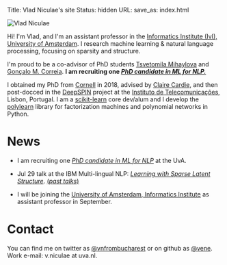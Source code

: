 Title: Vlad Niculae's site
Status: hidden
URL:
save_as: index.html

<img id="vladpic" class="marginnote" src="vlad-niculae.jpg" alt="Vlad Niculae" />

Hi! I'm Vlad, and I'm an assistant professor in the
[Informatics Institute (IvI), University of Amsterdam](https://ivi.uva.nl/).
I research machine learning & natural language processing, focusing on sparsity
and structure.

I'm proud to be a co-advisor of PhD students [Tsvetomila Mihaylova](https://tsvm.github.io/)
and [Gonçalo M. Correia](https://goncalomcorreia.github.io/).
<span style="font-weight: bold">
I am recruiting one [*PhD candidate in ML for NLP.*](/jobs.html)</span>

I obtained my PhD from [Cornell](http://www.cs.cornell.edu/) in 2018,
advised by [Claire Cardie](http://www.cs.cornell.edu/home/cardie/),
and then post-docced in the
[DeepSPIN](https://deep-spin.github.io/) project
at the [Instituto de Telecomunicações](https://www.it.pt), Lisbon, Portugal.
I am a [scikit-learn](http://scikit-learn.org) core dev/alum and
I develop the [polylearn](http://contrib.scikit-learn.org/polylearn)
library for factorization machines and polynomial networks in Python.

# News
  - I am recruiting one [*PhD candidate in ML for NLP*](/jobs.html) at the UvA.

  - Jul 29 talk at the IBM Multi-lingual NLP: [*Learning with Sparse Latent Structure*](talks/20-lpsparsemap-ibm.pdf). [(*past talks*)](/talks.html)

  - I will be joining the [University of Amsterdam, Informatics Institute](https://ivi.uva.nl/)
  as assistant professor in September. 


# Contact
You can find me on twitter as
[@vnfrombucharest](https://www.twitter.com/vnfrombucharest) or on github as
[@vene](https://www.github.com/vene).
Work e-mail: 
v.niculae<span style="display:none">dog on wheels</span> at uva.nl.
